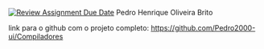 [![Review Assignment Due Date](https://classroom.github.com/assets/deadline-readme-button-22041afd0340ce965d47ae6ef1cefeee28c7c493a6346c4f15d667ab976d596c.svg)](https://classroom.github.com/a/FLG6_3H5)
Pedro Henrique Oliveira Brito

link para o github com o projeto completo: https://github.com/Pedro2000-ui/Compiladores